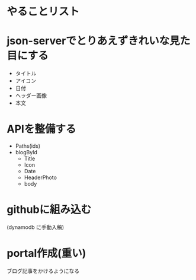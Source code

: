 # やることリスト
# json-serverでとりあえずきれいな見た目にする
- タイトル
- アイコン
- 日付
- ヘッダー画像
- 本文
# APIを整備する
- Paths(ids)
- blogById
  - Title
  - Icon
  - Date
  - HeaderPhoto
  - body
# githubに組み込む
(dynamodb に手動入稿)
# portal作成(重い)
ブログ記事をかけるようになる
